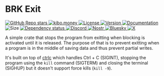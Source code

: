 # BRK Exit

<p align="left">
  <a href="https://github.com/bitcoinresearchkit/brk">
    <img alt="GitHub Repo stars" src="https://img.shields.io/github/stars/bitcoinresearchkit/brk?style=social">
  </a>
  <a href="https://kibo.money">
    <img alt="kibo.money" src="https://img.shields.io/badge/showcase-kib%C5%8D.money-orange">
  </a>
  <a href="https://github.com/bitcoinresearchkit/brk/blob/main/LICENSE.md">
    <img src="https://img.shields.io/crates/l/brk" alt="License" />
  </a>
  <a href="https://crates.io/crates/brk_exit">
    <img src="https://img.shields.io/crates/v/brk_exit" alt="Version" />
  </a>
  <a href="https://docs.rs/brk_exit">
    <img src="https://img.shields.io/docsrs/brk_exit" alt="Documentation" />
  </a>
  <img src="https://img.shields.io/crates/size/brk_exit" alt="Size" />
  <a href="https://deps.rs/crate/brk_exit">
    <img src="https://deps.rs/crate/brk_exit/latest/status.svg" alt="Dependency status">
  </a>
  <a href="https://discord.gg/HaR3wpH3nr">
    <img src="https://img.shields.io/discord/1350431684562124850?label=discord" alt="Discord" />
  </a>
  <a href="https://primal.net/p/nprofile1qqsfw5dacngjlahye34krvgz7u0yghhjgk7gxzl5ptm9v6n2y3sn03sqxu2e6">
    <img src="https://img.shields.io/badge/nostr-purple?link=https%3A%2F%2Fprimal.net%2Fp%2Fnprofile1qqsfw5dacngjlahye34krvgz7u0yghhjgk7gxzl5ptm9v6n2y3sn03sqxu2e6" alt="Nostr" />
  </a>
  <a href="https://bsky.app/profile/bitcoinresearchkit.org">
    <img src="https://img.shields.io/badge/bluesky-blue?link=https%3A%2F%2Fbsky.app%2Fprofile%2Fbitcoinresearchkit.org" alt="Bluesky" />
  </a>
  <a href="https://x.com/0xbrk">
    <img src="https://img.shields.io/badge/x.com-black" alt="X" />
  </a>
</p>

A simple crate that stops the program from exitting when blocking is activated until it is released. The purpose of that is to prevent exitting when a program is in the middle of saving data and thus prevent partial writes.

It's built on top of [ctrlc](https://crates.io/crates/ctrlc) which handles Ctrl + C (SIGINT), stopping the program using the `kill` command (SIGTERM) and closing the terminal (SIGHUP) but it doesn't support force kills (`kill -9`).
